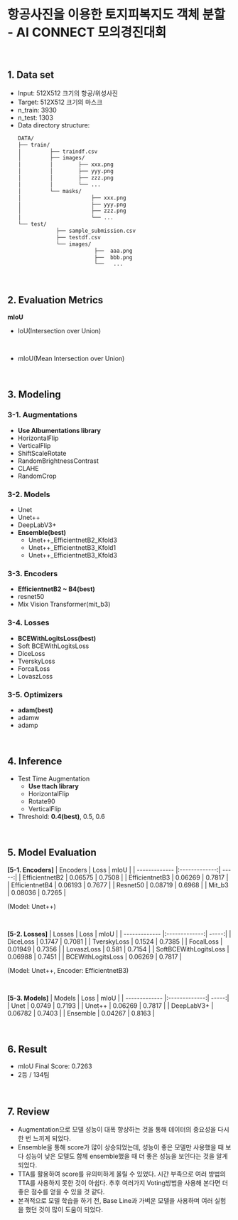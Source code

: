 # 항공사진을 이용한 토지피복지도 객체 분할 - AI CONNECT 모의경진대회

<br>

## 1. Data set

- Input: 512X512 크기의 항공/위성사진
- Target: 512X512 크기의 마스크
- n_train: 3930
- n_test: 1303
- Data directory structure:
    ```bash
    DATA/
    ├── train/
    │         ├── traindf.csv  
    │         ├── images/
    │         │        ├── xxx.png
    │         │        ├── yyy.png
    │         │        ├── zzz.png
    │         │        └── ...  
    │         └── masks/
    │                      ├── xxx.png
    │                      ├── yyy.png
    │                      ├── zzz.png
    │                      └── ...  
    └── test/
                ├── sample_submission.csv
                ├── testdf.csv
                └── images/
                            ├──  aaa.png
                            ├──  bbb.png  
                            └──   ...
    ```

<br>

## 2. Evaluation Metrics


**mIoU**
- IoU(Intersection over Union)

<br>

- mIoU(Mean Intersection over Union)

<br>

## 3. Modeling

### 3-1. Augmentations
- **Use Albumentations library**
- HorizontalFlip
- VerticalFlip
- ShiftScaleRotate
- RandomBrightnessContrast
- CLAHE
- RandomCrop


### 3-2. Models
- Unet
- Unet++
- DeepLabV3+
- **Ensemble(best)**
    - Unet++_EfficientnetB2_Kfold3
    - Unet++_EfficientnetB3_Kfold1
    - Unet++_EfficientnetB3_Kfold3

### 3-3. Encoders
- **EfficientnetB2 ~ B4(best)**
- resnet50
- Mix Vision Transformer(mit_b3)

### 3-4. Losses
- **BCEWithLogitsLoss(best)**
- Soft BCEWithLogitsLoss
- DiceLoss
- TverskyLoss
- ForcalLoss
- LovaszLoss

### 3-5. Optimizers
- **adam(best)**
- adamw
- adamp

<br>

## 4. Inference

 - Test Time Augmentation
    - **Use ttach library**
    - HorizontalFlip
    - Rotate90
    - VerticalFlip
- Threshold: **0.4(best)**, 0.5, 0.6

<br>

## 5. Model Evaluation

**[5-1. Encoders]**
| Encoders      | Loss          | mIoU  |
| ------------- |:-------------:| -----:|
| EfficientnetB2      | 0.06575      |   0.7508 |
| EfficientnetB3   | 0.06269      |    0.7817 |
| EfficientnetB4     | 0.06193      |    0.7677 |
| Resnet50    | 0.08719      |    0.6968 |
| Mit_b3     | 0.08036      |    0.7265 |

(Model: Unet++)

<br>

**[5-2. Losses]**
| Losses        | Loss          | mIoU  |
| ------------- |:-------------:| -----:|
| DiceLoss      | 0.1747      |   0.7081 |
| TverskyLoss   | 0.1524      |    0.7385 |
| FocalLoss     | 0.01949      |    0.7356 |
| LovaszLoss    | 0.581      |    0.7154 |
| SoftBCEWithLogitsLoss     | 0.06988      |    0.7451 |
| BCEWithLogitsLoss     | 0.06269      |    0.7817 |

(Model: Unet++, Encoder: EfficientnetB3)

<br>

**[5-3. Models]**
| Models        | Loss          | mIoU  |
| ------------- |:-------------:| -----:|
| Unet      | 0.0749      |   0.7193 |
| Unet++    | 0.06269      |    0.7817 |
| DeepLabV3+     | 0.06782      |    0.7403 |
| Ensemble    | 0.04267      |    0.8163 |

<br>

## 6. Result
- mIoU Final Score: 0.7263
- 2등 / 134팀

<br>

## 7. Review
- Augmentation으로 모델 성능이 대폭 향상하는 것을 통해 데이터의 중요성을 다시 한 번 느끼게 되었다.
- Ensemble을 통해 score가 많이 상승되었는데, 성능이 좋은 모델만 사용했을 때 보다 성능이 낮은 모델도 함께 ensemble했을 때 더 좋은 성능을 보인다는 것을 알게되었다.
- TTA를 활용하여 score를 유의미하게 올릴 수 있었다. 시간 부족으로 여러 방법의 TTA를 사용하지 못한 것이 아쉽다. 추후 여러가지 Voting방법을 사용해 본다면 더 좋은 점수를 얻을 수 있을 것 같다.
- 본격적으로 모델 학습을 하기 전, Base Line과 가벼운 모델을 사용하며 여러 실험을 했던 것이 많이 도움이 되었다.